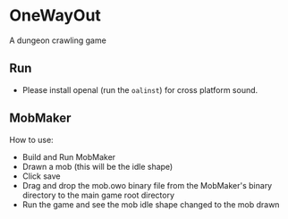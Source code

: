 # OneWayOut

A dungeon crawling game

## Run
+ Please install openal (run the `oalinst`) for cross platform sound.

## MobMaker

How to use:
  + Build and Run MobMaker
  + Drawn a mob (this will be the idle shape)
  + Click save
  + Drag and drop the mob.owo binary file from the MobMaker's binary directory to the main game root directory
  + Run the game and see the mob idle shape changed to the mob drawn

